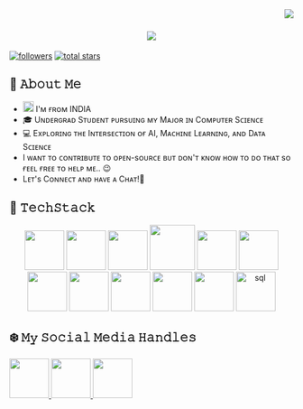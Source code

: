 <img align="right" src="https://visitor-badge.laobi.icu/badge?page_id=I-ParthTripathi.I-ParthTripathi">

<h1 align="center">
  <a href="https://git.io/typing-svg">
    <img src="https://readme-typing-svg.herokuapp.com/?lines=Hello,+There!+👋;This+is+Parth+Tripathi...;Nice+to+meet+you!&center=true&size=25">
  </a>
</h1>

 <p align="left">
      <a href="https://github.com/ForrestKnight?tab=followers">
         <img alt="followers" title="Follow me on Github" src="https://custom-icon-badges.demolab.com/github/followers/I-ParthTripathi?color=236ad3&labelColor=1155ba&style=for-the-badge&logo=person-add&label=Follow&logoColor=white"/></a>
      <a href="https://github.com/I-ParthTripathi?tab=repositories&sort=stargazers">
         <img alt="total stars" title="Total stars on GitHub" src="https://custom-icon-badges.demolab.com/github/stars/I-ParthTripathi?color=55960c&style=for-the-badge&labelColor=488207&logo=star"/></a>
   </p>

## :book: 𝙰𝚋𝚘𝚞𝚝 𝙼𝚎
- <img width="19" alt="india" src="https://github.com/user-attachments/assets/63e64e4e-0b06-4f2e-96c3-08d4b711aaeb" /> I'ᴍ ғʀᴏᴍ INDIA
- :mortar_board: Uɴᴅᴇʀɢʀᴀᴅ Sᴛᴜᴅᴇɴᴛ ᴘᴜʀsᴜɪɴɢ ᴍʏ Mᴀᴊᴏʀ ɪɴ Cᴏᴍᴘᴜᴛᴇʀ Sᴄɪᴇɴᴄᴇ 
- :computer: Exᴘʟᴏʀɪɴɢ ᴛʜᴇ Iɴᴛᴇʀsᴇᴄᴛɪᴏɴ ᴏғ AI, Mᴀᴄʜɪɴᴇ Lᴇᴀʀɴɪɴɢ, ᴀɴᴅ Dᴀᴛᴀ Sᴄɪᴇɴᴄᴇ
- I ᴡᴀɴᴛ ᴛᴏ ᴄᴏɴᴛʀɪʙᴜᴛᴇ ᴛᴏ ᴏᴘᴇɴ-sᴏᴜʀᴄᴇ ʙᴜᴛ ᴅᴏɴ'ᴛ ᴋɴᴏᴡ ʜᴏᴡ ᴛᴏ ᴅᴏ ᴛʜᴀᴛ sᴏ ғᴇᴇʟ ғʀᴇᴇ ᴛᴏ ʜᴇʟᴘ ᴍᴇ.. :wink:
- Lᴇᴛ's Cᴏɴɴᴇᴄᴛ ᴀɴᴅ ʜᴀᴠᴇ ᴀ Cʜᴀᴛ!💬
  
## :briefcase: 𝚃𝚎𝚌𝚑𝚂𝚝𝚊𝚌𝚔

<div align="center">

<img src="https://user-images.githubusercontent.com/74038190/212257472-08e52665-c503-4bd9-aa20-f5a4dae769b5.gif" width="70">
<img src="https://user-images.githubusercontent.com/74038190/212257468-1e9a91f1-b626-4baa-b15d-5c385dfa7ed2.gif" width="70">
<img src="https://user-images.githubusercontent.com/74038190/212257465-7ce8d493-cac5-494e-982a-5a9deb852c4b.gif" width="70">
<img src="https://user-images.githubusercontent.com/74038190/212281775-b468df30-4edc-4bf8-a4ee-f52e1aaddc86.gif" width="80">
<img src="https://github.com/Anmol-Baranwal/Cool-GIFs-For-GitHub/assets/74038190/29fd6286-4e7b-4d6c-818f-c4765d5e39a9" width="70">
<img src="https://github.com/Anmol-Baranwal/Cool-GIFs-For-GitHub/assets/74038190/67f477ed-6624-42da-99f0-1a7b1a16eecb" width="70">
<img src="https://github.com/Anmol-Baranwal/Cool-GIFs-For-GitHub/assets/74038190/3c16d4f2-b757-4c70-8f42-43d5dddd2c36" width="70">
<img src="https://github.com/Anmol-Baranwal/Cool-GIFs-For-GitHub/assets/74038190/3fb2cdf6-8920-462e-87a4-95af376418aa" width="70">
<img src="https://github.com/Anmol-Baranwal/Cool-GIFs-For-GitHub/assets/74038190/de038172-e903-4951-926c-755878deb0b4" width="70">
<img src="https://github.com/Anmol-Baranwal/Cool-GIFs-For-GitHub/assets/74038190/398b19b1-9aae-4c1f-8bc0-d172a2c08d68" width="70">
<img src="https://github.com/Anmol-Baranwal/Cool-GIFs-For-GitHub/assets/74038190/e0d299f2-767c-4c21-bd49-90f2a19f1a78" width="70">
<img width="70" alt="sql" src="https://github.com/user-attachments/assets/51b5ef58-b142-4e7e-b43c-7c5d7bd9d35f" />

</div>

 ## :snowflake: 𝙼𝚢 𝚂𝚘𝚌𝚒𝚊𝚕 𝙼𝚎𝚍𝚒𝚊 𝙷𝚊𝚗𝚍𝚕𝚎𝚜

<p align="left">

<a href="https://www.linkedin.com/in/i-parth-tripathi/">
  <img height="70" src="https://user-images.githubusercontent.com/46517096/166973395-19676cd8-f8ec-4abf-83ff-da8243505b82.png"/>
</a>
<a href="https://twitter.com/ParthTripathi04">
  <img height="70" src="https://user-images.githubusercontent.com/46517096/166974271-91dfa250-d70b-4cb9-8707-f1bda1b708c3.png"/>
</a>
<a href="https://www.instagram.com/iamparthtripathi/">
  <img height="70" src="https://user-images.githubusercontent.com/46517096/166974368-9798f39f-1f46-499c-b14e-81f0a3f83a06.png"/>
</a>
</p>



<br><br>








